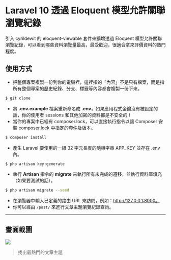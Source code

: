 # Laravel 10 透過 Eloquent 模型允許關聯瀏覽紀錄

引入 cyrildewit 的 eloquent-viewable 套件來擴增透過 Eloquent 模型允許關聯瀏覽紀錄，可以看到哪些資料瀏覽量最高，最受歡迎，很適合拿來評價資料的熱門程度。

## 使用方式
- 把整個專案複製一份到你的電腦裡，這裡指的「內容」不是只有檔案，而是指所有整個專案的歷史紀錄、分支、標籤等內容都會複製一份下來。
```sh
$ git clone
```
- 將 __.env.example__ 檔案重新命名成 __.env__，如果應用程式金鑰沒有被設定的話，你的使用者 sessions 和其他加密的資料都是不安全的！
- 當你的專案中已經有 composer.lock，可以直接執行指令以讓 Composer 安裝 composer.lock 中指定的套件及版本。
```sh
$ composer install
```
- 產生 Laravel 要使用的一組 32 字元長度的隨機字串 APP_KEY 並存在 .env 內。
```sh
$ php artisan key:generate
```
- 執行 __Artisan__ 指令的 __migrate__ 來執行所有未完成的遷移，並執行資料庫填充（如果要測試的話）。
```sh
$ php artisan migrate --seed
```
- 在瀏覽器中輸入已定義的路由 URL 來訪問，例如：http://127.0.0.1:8000。
- 你可以經由 `/post/` 來進行文章主題瀏覽紀錄查詢。

----

## 畫面截圖
![](https://i.imgur.com/xlRY3JV.png)
> 找出最熱門的文章主題